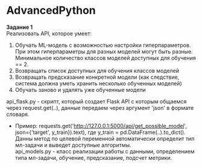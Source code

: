 # AdvancedPython
**Задание 1**
\
Реализовать API, которое умеет:
1. Обучать ML-модель с возможностью настройки
гиперпараметров. При этом гиперпараметры для разных
моделей могут быть разные. Минимальное количество классов
моделей доступных для обучения == 2.
2. Возвращать список доступных для обучения классов моделей
3. Возвращать предсказание конкретной модели (как следствие,
система должна уметь хранить несколько обученных моделей)
4. Обучать заново и удалять уже обученные модели

api_flask.py - скрипт, который создает Flask API с которым общаемся через request.get(..), данные передаем через аргумент 'json' в формате словаря.
- Пример: requests.get('http://127.0.0.1:5000/api/get_possible_model', json={'target', y_train}).text), где y_train = pd.DataFrame(..).to_dict(). Данны метод по целевой переменной автоматически определит тип мл-задачи и выведет доступные алгоритмы. 
\
api_models.py - класс реализации работы с данными, определением типа мл-задачи, обучение, предсказание, подсчет метрики.
